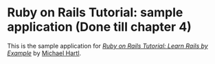 # Ruby on Rails Tutorial: sample application (Done till chapter 4)

This is the sample application for
[*Ruby on Rails Tutorial: Learn Rails by Example*](http://railstutorial.org/)
by [Michael Hartl](http://michaelhartl.com/).
